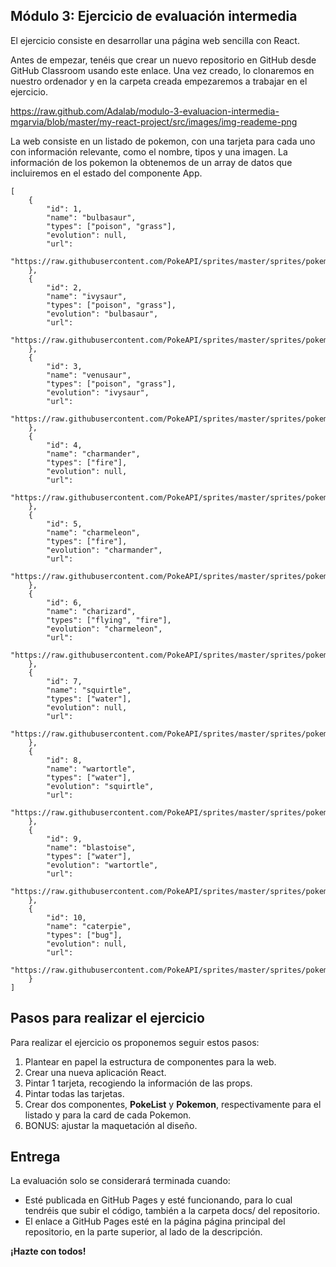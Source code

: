 Módulo 3: Ejercicio de evaluación intermedia
-

El ejercicio consiste en desarrollar una página web sencilla con React.

Antes de empezar, tenéis que crear un nuevo repositorio en GitHub desde GitHub Classroom usando este
enlace. Una vez creado, lo clonaremos en nuestro ordenador y en la carpeta creada empezaremos a trabajar
en el ejercicio.

https://raw.github.com/Adalab/modulo-3-evaluacion-intermedia-mgarvia/blob/master/my-react-project/src/images/img-reademe-png   

La web consiste en un listado de pokemon, con una tarjeta para cada uno con información relevante, como el
nombre, tipos y una imagen. La información de los pokemon la obtenemos de un array de datos que
incluiremos en el estado del componente App.

    [
        {
            "id": 1,
            "name": "bulbasaur",
            "types": ["poison", "grass"],
            "evolution": null,
            "url":
            "https://raw.githubusercontent.com/PokeAPI/sprites/master/sprites/pokemon/1.png"
        },
        {
            "id": 2,
            "name": "ivysaur",
            "types": ["poison", "grass"],
            "evolution": "bulbasaur",
            "url":
            "https://raw.githubusercontent.com/PokeAPI/sprites/master/sprites/pokemon/2.png"
        },
        {
            "id": 3,
            "name": "venusaur",
            "types": ["poison", "grass"],
            "evolution": "ivysaur",
            "url":
            "https://raw.githubusercontent.com/PokeAPI/sprites/master/sprites/pokemon/3.png"
        },
        {
            "id": 4,
            "name": "charmander",
            "types": ["fire"],
            "evolution": null,
            "url":
            "https://raw.githubusercontent.com/PokeAPI/sprites/master/sprites/pokemon/4.png"
        },
        {
            "id": 5,
            "name": "charmeleon",
            "types": ["fire"],
            "evolution": "charmander",
            "url":
            "https://raw.githubusercontent.com/PokeAPI/sprites/master/sprites/pokemon/5.png"
        },
        {
            "id": 6,
            "name": "charizard",
            "types": ["flying", "fire"],
            "evolution": "charmeleon",
            "url":
            "https://raw.githubusercontent.com/PokeAPI/sprites/master/sprites/pokemon/6.png"
        },
        {
            "id": 7,
            "name": "squirtle",
            "types": ["water"],
            "evolution": null,
            "url":
            "https://raw.githubusercontent.com/PokeAPI/sprites/master/sprites/pokemon/7.png"
        },
        {
            "id": 8,
            "name": "wartortle",
            "types": ["water"],
            "evolution": "squirtle",
            "url":
            "https://raw.githubusercontent.com/PokeAPI/sprites/master/sprites/pokemon/8.png"
        },
        {
            "id": 9,
            "name": "blastoise",
            "types": ["water"],
            "evolution": "wartortle",
            "url":
            "https://raw.githubusercontent.com/PokeAPI/sprites/master/sprites/pokemon/9.png"
        },
        {
            "id": 10,
            "name": "caterpie",
            "types": ["bug"],
            "evolution": null,
            "url":
            "https://raw.githubusercontent.com/PokeAPI/sprites/master/sprites/pokemon/10.png"
        }
    ]


Pasos para realizar el ejercicio
-

Para realizar el ejercicio os proponemos seguir estos pasos:
1. Plantear en papel la estructura de componentes para la web.
2. Crear una nueva aplicación React.
3. Pintar 1 tarjeta, recogiendo la información de las props.
4. Pintar todas las tarjetas.
5. Crear dos componentes, **PokeList** y **Pokemon**, respectivamente para el listado y para la card de cada
Pokemon.
6. BONUS: ajustar la maquetación al diseño.

Entrega
-
La evaluación solo se considerará terminada cuando:

- Esté publicada en GitHub Pages y esté funcionando, para lo cual tendréis que subir el código, también
a la carpeta docs/ del repositorio.
- El enlace a GitHub Pages esté en la página página principal del repositorio, en la parte superior, al lado
de la descripción.

**¡Hazte con todos!**
